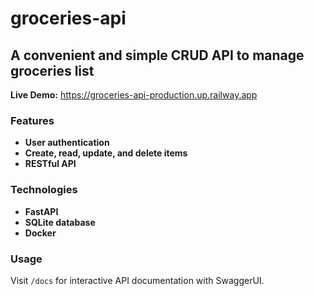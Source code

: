 # groceries-api
## A convenient and simple CRUD API to manage groceries list

**Live Demo:** https://groceries-api-production.up.railway.app

### Features
- **User authentication**
- **Create, read, update, and delete items**
- **RESTful API**

### Technologies
- **FastAPI**
- **SQLite database**
- **Docker**

### Usage
Visit `/docs` for interactive API documentation with SwaggerUI.